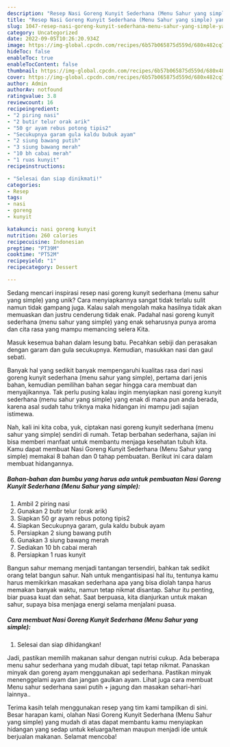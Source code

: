```yaml
---
description: "Resep Nasi Goreng Kunyit Sederhana (Menu Sahur yang simple) yang Lezat"
title: "Resep Nasi Goreng Kunyit Sederhana (Menu Sahur yang simple) yang Lezat"
slug: 1047-resep-nasi-goreng-kunyit-sederhana-menu-sahur-yang-simple-yang-lezat
category: Uncategorized
date: 2022-09-05T10:26:20.934Z
image: https://img-global.cpcdn.com/recipes/6b57b065875d559d/680x482cq70/nasi-goreng-kunyit-sederhana-menu-sahur-yang-simple-foto-resep-utama.jpg
hideToc: false
enableToc: true
enableTocContent: false
thumbnail: https://img-global.cpcdn.com/recipes/6b57b065875d559d/680x482cq70/nasi-goreng-kunyit-sederhana-menu-sahur-yang-simple-foto-resep-utama.jpg
cover: https://img-global.cpcdn.com/recipes/6b57b065875d559d/680x482cq70/nasi-goreng-kunyit-sederhana-menu-sahur-yang-simple-foto-resep-utama.jpg
author: Admin
authorAv: notfound
ratingvalue: 3.8
reviewcount: 16
recipeingredient:
- "2 piring nasi"
- "2 butir telur orak arik"
- "50 gr ayam rebus potong tipis2"
- "Secukupnya garam gula kaldu bubuk ayam"
- "2 siung bawang putih"
- "3 siung bawang merah"
- "10 bh cabai merah"
- "1 ruas kunyit"
recipeinstructions:

- "Selesai dan siap dinikmati!"
categories:
- Resep
tags:
- nasi
- goreng
- kunyit

katakunci: nasi goreng kunyit 
nutrition: 260 calories
recipecuisine: Indonesian
preptime: "PT39M"
cooktime: "PT52M"
recipeyield: "1"
recipecategory: Dessert

---
```





Sedang mencari inspirasi resep nasi goreng kunyit sederhana (menu sahur yang simple) yang unik? Cara menyiapkannya sangat tidak terlalu sulit namun tidak gampang juga. Kalau salah mengolah maka hasilnya tidak akan memuaskan dan justru cenderung tidak enak. Padahal nasi goreng kunyit sederhana (menu sahur yang simple) yang enak seharusnya punya aroma dan cita rasa yang mampu memancing selera Kita.





Masuk kesemua bahan dalam lesung batu. Pecahkan sebiji dan perasakan dengan garam dan gula secukupnya. Kemudian, masukkan nasi dan gaul sebati.

Banyak hal yang sedikit banyak mempengaruhi kualitas rasa dari nasi goreng kunyit sederhana (menu sahur yang simple), pertama dari jenis bahan, kemudian pemilihan bahan segar hingga cara membuat dan menyajikannya. Tak perlu pusing kalau ingin menyiapkan nasi goreng kunyit sederhana (menu sahur yang simple) yang enak di mana pun anda berada, karena asal sudah tahu triknya maka hidangan ini mampu jadi sajian istimewa.






Nah, kali ini kita coba, yuk, ciptakan nasi goreng kunyit sederhana (menu sahur yang simple) sendiri di rumah. Tetap berbahan sederhana, sajian ini bisa memberi manfaat untuk membantu menjaga kesehatan tubuh kita. Kamu dapat membuat Nasi Goreng Kunyit Sederhana (Menu Sahur yang simple) memakai 8 bahan dan 0 tahap pembuatan. Berikut ini cara dalam membuat hidangannya.

<!--inarticleads1-->

##### Bahan-bahan dan bumbu yang harus ada untuk pembuatan Nasi Goreng Kunyit Sederhana (Menu Sahur yang simple):

1. Ambil 2 piring nasi
1. Gunakan 2 butir telur (orak arik)
1. Siapkan 50 gr ayam rebus potong tipis2
1. Siapkan Secukupnya garam, gula kaldu bubuk ayam
1. Persiapkan 2 siung bawang putih
1. Gunakan 3 siung bawang merah
1. Sediakan 10 bh cabai merah
1. Persiapkan 1 ruas kunyit


Bangun sahur memang menjadi tantangan tersendiri, bahkan tak sedikit orang telat bangun sahur. Nah untuk mengantisipasi hal itu, tentunya kamu harus memikirkan masakan sederhana apa yang bisa diolah tanpa harus memakan banyak waktu, namun tetap nikmat disantap. Sahur itu penting, biar puasa kuat dan sehat. Saat berpuasa, kita dianjurkan untuk makan sahur, supaya bisa menjaga energi selama menjalani puasa. 

<!--inarticleads2-->

##### Cara membuat Nasi Goreng Kunyit Sederhana (Menu Sahur yang simple):


1. Selesai dan siap dihidangkan!

Jadi, pastikan memilih makanan sahur dengan nutrisi cukup. Ada beberapa menu sahur sederhana yang mudah dibuat, tapi tetap nikmat. Panaskan minyak dan goreng ayam menggunakan api sederhana. Pastikan minyak menenggelami ayam dan jangan gaulkan ayam. Lihat juga cara membuat Menu sahur sederhana sawi putih + jagung dan masakan sehari-hari lainnya.. 

Terima kasih telah menggunakan resep yang tim kami tampilkan di sini. Besar harapan kami, olahan Nasi Goreng Kunyit Sederhana (Menu Sahur yang simple) yang mudah di atas dapat membantu kamu menyiapkan hidangan yang sedap untuk keluarga/teman maupun menjadi ide untuk berjualan makanan. Selamat mencoba!
